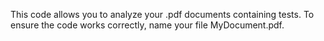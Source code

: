 This code allows you to analyze your .pdf documents containing tests. To ensure the code works correctly, name your file MyDocument.pdf.

